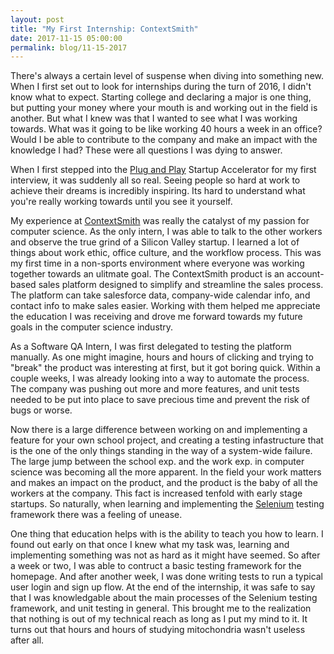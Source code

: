```yaml
---
layout: post
title: "My First Internship: ContextSmith"
date: 2017-11-15 05:00:00
permalink: blog/11-15-2017
---
```


 There's always a certain level of suspense when diving into something new. When I first set out to look for internships during the turn of 2016, I didn't know what to expect. Starting college and declaring a major is one thing, but putting your money where your mouth is and working out in the field is another. But what I knew was that I wanted to see what I was working towards. What was it going to be like working 40 hours a week in an office? Would I be able to contribute to the company and make an impact with the knowledge I had? These were all questions I was dying to answer. 

 When I first stepped into the <a href="https://www.plugandplaytechcenter.com/" target="_blank">Plug and Play</a> Startup Accelerator for my first interview, it was suddenly all so real. Seeing people so hard at work to achieve their dreams is incredibly inspiring. Its hard to understand what you're really working towards until you see it yourself. 

 My experience at <a href="http://www.contextsmith.com/" target="_blank">ContextSmith</a> was really the catalyst of my passion for computer science. As the only intern, I was able to talk to the other workers and observe the true grind of a Silicon Valley startup. I learned a lot of things about work ethic, office culture, and the workflow process. This was my first time in a non-sports environment where everyone was working together towards an ulitmate goal. The ContextSmith product is an account-based sales platform designed to simplify and streamline the sales process. The platform can take salesforce data, company-wide calendar info, and contact info to make sales easier. Working with them helped me appreciate the education I was receiving and drove me forward towards my future goals in the computer science industry.

 As a Software QA Intern, I was first delegated to testing the platform manually. As one might imagine, hours and hours of clicking and trying to "break" the product was interesting at first, but it got boring quick. Within a couple weeks, I was already looking into a way to automate the process. The company was pushing out more and more features, and unit tests needed to be put into place to save precious time and prevent the risk of bugs or worse. 

 Now there is a large difference between working on and implementing a feature for your own school project, and creating a testing infastructure that is the one of the only things standing in the way of a system-wide failure. The large jump between the school exp. and the work exp. in computer science was becoming all the more apparent. In the field your work matters and makes an impact on the product, and the product is the baby of all the workers at the company. This fact is increased tenfold with early stage startups. So naturally, when learning and implementing the <a href="https://www.seleniumhq.org/" target="_blank">Selenium</a> testing framework there was a feeling of unease.

 One thing that education helps with is the ability to teach you how to learn. I found out early on that once I knew what my task was, learning and implementing something was not as hard as it might have seemed. So after a week or two, I was able to contruct a basic testing framework for the homepage. And after another week, I was done writing tests to run a typical user login and sign up flow. At the end of the internship, it was safe to say that I was knowledgable about the main processes of the Selenium testing framework, and unit testing in general. This brought me to the realization that nothing is out of my technical reach as long as I put my mind to it. It turns out that hours and hours of studying mitochondria wasn't useless after all. 

